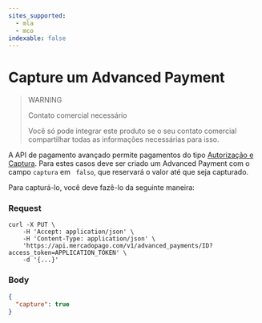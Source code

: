 ```yaml
---
sites_supported:
  - mla
  - mco
indexable: false
---
```


# Capture um Advanced Payment

> WARNING
>
> Contato comercial necessário
>
> Você só pode integrar este produto se o seu contato comercial compartilhar todas as informações necessárias para isso.

A API de pagamento avançado permite pagamentos do tipo [Autorização e Captura](https://www.mercadopago[FAKER][URL][DOMAIN]/developers/pt/guides/payments/api/other-features). Para estes casos deve ser criado um Advanced Payment com o campo `captura` em ` falso`, que reservará o valor até que seja capturado.

Para capturá-lo, você deve fazê-lo da seguinte maneira:

### Request
```curl
curl -X PUT \
    -H 'Accept: application/json' \
    -H 'Content-Type: application/json' \
    'https://api.mercadopago.com/v1/advanced_payments/ID?access_token=APPLICATION_TOKEN' \
    -d '{...}'
```

### Body
```json
{
  "capture": true
}
```